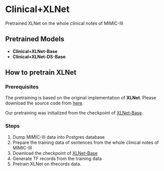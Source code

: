 # Clinical+XLNet
Pretrained XLNet on the whole clinical notes of MIMIC-III

## Pretrained Models
* **Clinical+XLNet-Base**
* **Clinical+XLNet-DS-Base**

## How to pretrain XLNet
### Prerequisites
The pretraining is based on the original implementation of **XLNet**. Please download 
the source code from [here](https://github.com/zihangdai/xlnet).

Our pretraining was initialized from the checkpoint of [XLNet-Base](https://storage.googleapis.com/xlnet/released_models/cased_L-12_H-768_A-12.zip).

### Steps
1) Dump MIMIC-III data into Postgres database
2) Prepare the training data of sentences from the whole clinical notes of MIMIC-III
3) Download the checkpoint of [XLNet-Base](https://storage.googleapis.com/xlnet/released_models/cased_L-12_H-768_A-12.zip)
4) Generate TF records from the training data
5) Pretrain XLNet on tfrecords data.


